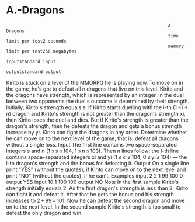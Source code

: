 # A.-Dragons
                                                                  A. Dragons
                                                                  time limit per test2 seconds
                                                                  memory limit per test256 megabytes
                                                                  inputstandard input
                                                                  outputstandard output
Kirito is stuck on a level of the MMORPG he is playing now. To move on in the game, he's got to defeat all n dragons that live on this level. Kirito and the dragons have strength, which is represented by an integer. In the duel between two opponents the duel's outcome is determined by their strength. Initially, Kirito's strength equals s.
If Kirito starts duelling with the i-th (1 ≤ i ≤ n) dragon and Kirito's strength is not greater than the dragon's strength xi, then Kirito loses the duel and dies. But if Kirito's strength is greater than the dragon's strength, then he defeats the dragon and gets a bonus strength increase by yi.
Kirito can fight the dragons in any order. Determine whether he can move on to the next level of the game, that is, defeat all dragons without a single loss.
                                                                    Input
The first line contains two space-separated integers s and n (1 ≤ s ≤ 104, 1 ≤ n ≤ 103). Then n lines follow: the i-th line contains space-separated integers xi and yi (1 ≤ xi ≤ 104, 0 ≤ yi ≤ 104) — the i-th dragon's strength and the bonus for defeating it.
                                                                    Output
On a single line print "YES" (without the quotes), if Kirito can move on to the next level and print "NO" (without the quotes), if he can't.
                                                                    Examples
                                                                    input
                                                                    2 2
                                                                    1 99
                                                                    100 0
                                                                    output
                                                                    YES
                                                                    input
                                                                    10 1
                                                                    100 100
                                                                    output
                                                                    NO
Note
In the first sample Kirito's strength initially equals 2. As the first dragon's strength is less than 2, Kirito can fight it and defeat it. After that he gets the bonus and his strength increases to 2 + 99 = 101. Now he can defeat the second dragon and move on to the next level.
In the second sample Kirito's strength is too small to defeat the only dragon and win.
